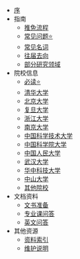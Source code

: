 * [序](README.md)
* 指南
  * [推免流程](guide/tui-mian-liu-cheng.md)
  * [常见问题⭐](guide/chang-jian-wen-ti.md)
  * [常见名词](guide/chang-jian-ming-ci.md)
  * [往届去向](guide/wang-jie-qu-xiang.md)
  * [部分研究领域](guide/research-filed.md)
* 院校信息
  * [必读⭐](universities/bi-du.md)
  * [清华大学](universities/qing-hua-da-xue.md)
  * [北京大学](universities/bei-jing-da-xue.md)
  * [复旦大学](universities/fu-dan-da-xue.md)
  * [浙江大学](universities/zhe-jiang-da-xue.md)
  * [南京大学](universities/nan-jing-da-xue.md)
  * [中国科学技术大学](universities/zhong-guo-ke-xue-ji-shu-da-xue.md)
  * [中国科学院大学](universities/zhong-guo-ke-xue-yuan-da-xue.md)
  * [中国人民大学](universities/zhong-guo-ren-min-da-xue.md)
  * [武汉大学](universities/wu-han-da-xue.md)
  * [华中科技大学](universities/hua-zhong-ke-ji-da-xue.md)
  * [中山大学](universities/zhong-shan-da-xue.md)
  * [其他院校](universities/qi-ta.md)
* 文档资料
  * [文书准备](doc/wen-shu-zhun-bei.md)
  * [专业课问答](doc/zhuan-ye-ke-wen-da.md)
  * [英文问答](doc/ying-wen-wen-da.md)
* 其他资源
  * [资料索引](other/README.md)
  * [维护说明](HELP.md)
